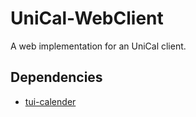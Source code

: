 # UniCal-WebClient
A web implementation for an UniCal client.

## Dependencies

* [tui-calender](https://github.com/nhnent/tui.calendar)